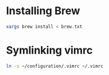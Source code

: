 # Installing Brew
```bash
xargs brew install < brew.txt
```
# Symlinking vimrc
```bash
ln -s ~/configuration/.vimrc ~/.vimrc
```
